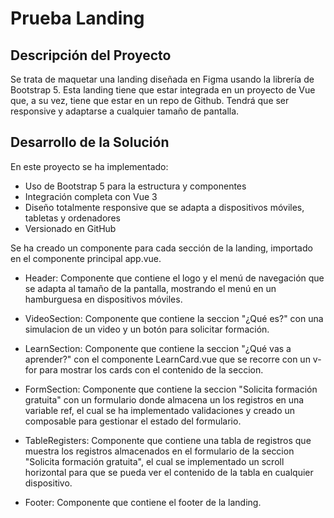 # Prueba Landing

## Descripción del Proyecto

Se trata de maquetar una landing diseñada en Figma usando la librería de Bootstrap 5. Esta landing tiene que estar integrada en un proyecto de Vue que, a su vez, tiene que estar en un repo de Github. Tendrá que ser responsive y adaptarse a cualquier tamaño de pantalla.

## Desarrollo de la Solución

En este proyecto se ha implementado:

- Uso de Bootstrap 5 para la estructura y componentes
- Integración completa con Vue 3
- Diseño totalmente responsive que se adapta a dispositivos móviles, tabletas y ordenadores
- Versionado en GitHub

Se ha creado un componente para cada sección de la landing, importado en el componente principal app.vue.

- Header: Componente que contiene el logo y el menú de navegación que se adapta al tamaño de la pantalla, mostrando el menú en un hamburguesa en dispositivos móviles.

- VideoSection: Componente que contiene la seccion "¿Qué es?" con una simulacion de un video y un botón para solicitar formación.

- LearnSection: Componente que contiene la seccion "¿Qué vas a aprender?" con el componente LearnCard.vue que se recorre con un v-for para mostrar los cards con el contenido de la seccion.

- FormSection: Componente que contiene la seccion "Solicita formación gratuita" con un formulario donde almacena un los registros en una variable ref, el cual se ha implementado validaciones y creado un composable para gestionar el estado del formulario.

- TableRegisters: Componente que contiene una tabla de registros que muestra los registros almacenados en el formulario de la seccion "Solicita formación gratuita", el cual se implementado un scroll horizontal para que se pueda ver el contenido de la tabla en cualquier dispositivo.

- Footer: Componente que contiene el footer de la landing.
